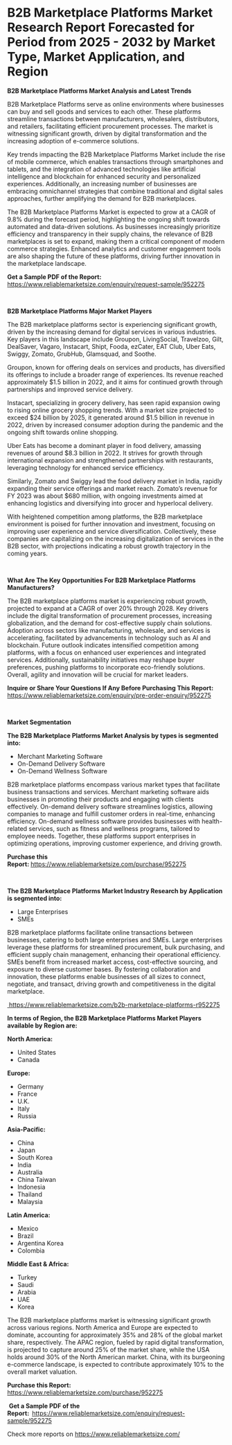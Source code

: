 <p><h1>B2B Marketplace Platforms Market Research Report Forecasted for Period from 2025 -  2032 by Market Type, Market Application, and Region</h1></p><p><strong>B2B Marketplace Platforms Market Analysis and Latest Trends</strong></p>
<p><p>B2B Marketplace Platforms serve as online environments where businesses can buy and sell goods and services to each other. These platforms streamline transactions between manufacturers, wholesalers, distributors, and retailers, facilitating efficient procurement processes. The market is witnessing significant growth, driven by digital transformation and the increasing adoption of e-commerce solutions.</p><p>Key trends impacting the B2B Marketplace Platforms Market include the rise of mobile commerce, which enables transactions through smartphones and tablets, and the integration of advanced technologies like artificial intelligence and blockchain for enhanced security and personalized experiences. Additionally, an increasing number of businesses are embracing omnichannel strategies that combine traditional and digital sales approaches, further amplifying the demand for B2B marketplaces.</p><p>The B2B Marketplace Platforms Market is expected to grow at a CAGR of 9.8% during the forecast period, highlighting the ongoing shift towards automated and data-driven solutions. As businesses increasingly prioritize efficiency and transparency in their supply chains, the relevance of B2B marketplaces is set to expand, making them a critical component of modern commerce strategies. Enhanced analytics and customer engagement tools are also shaping the future of these platforms, driving further innovation in the marketplace landscape.</p></p>
<p><strong>Get a Sample PDF of the Report:&nbsp;</strong> <a href="https://www.reliablemarketsize.com/enquiry/request-sample/952275?utm_campaign=2799&utm_medium=2&utm_source=Github&utm_content=ia&utm_term=06032025&utm_id=b2b-marketplace-platforms">https://www.reliablemarketsize.com/enquiry/request-sample/952275</a></p>
<p>&nbsp;</p>
<p><strong>B2B Marketplace Platforms Major Market Players</strong></p>
<p><p>The B2B marketplace platforms sector is experiencing significant growth, driven by the increasing demand for digital services in various industries. Key players in this landscape include Groupon, LivingSocial, Travelzoo, Gilt, DealSaver, Vagaro, Instacart, Shipt, Fooda, ezCater, EAT Club, Uber Eats, Swiggy, Zomato, GrubHub, Glamsquad, and Soothe.</p><p>Groupon, known for offering deals on services and products, has diversified its offerings to include a broader range of experiences. Its revenue reached approximately $1.5 billion in 2022, and it aims for continued growth through partnerships and improved service delivery.</p><p>Instacart, specializing in grocery delivery, has seen rapid expansion owing to rising online grocery shopping trends. With a market size projected to exceed $24 billion by 2025, it generated around $1.5 billion in revenue in 2022, driven by increased consumer adoption during the pandemic and the ongoing shift towards online shopping.</p><p>Uber Eats has become a dominant player in food delivery, amassing revenues of around $8.3 billion in 2022. It strives for growth through international expansion and strengthened partnerships with restaurants, leveraging technology for enhanced service efficiency.</p><p>Similarly, Zomato and Swiggy lead the food delivery market in India, rapidly expanding their service offerings and market reach. Zomato’s revenue for FY 2023 was about $680 million, with ongoing investments aimed at enhancing logistics and diversifying into grocer and hyperlocal delivery.</p><p>With heightened competition among platforms, the B2B marketplace environment is poised for further innovation and investment, focusing on improving user experience and service diversification. Collectively, these companies are capitalizing on the increasing digitalization of services in the B2B sector, with projections indicating a robust growth trajectory in the coming years.</p></p>
<p>&nbsp;</p>
<p><strong>What Are The Key Opportunities For B2B Marketplace Platforms Manufacturers?</strong></p>
<p><p>The B2B marketplace platforms market is experiencing robust growth, projected to expand at a CAGR of over 20% through 2028. Key drivers include the digital transformation of procurement processes, increasing globalization, and the demand for cost-effective supply chain solutions. Adoption across sectors like manufacturing, wholesale, and services is accelerating, facilitated by advancements in technology such as AI and blockchain. Future outlook indicates intensified competition among platforms, with a focus on enhanced user experiences and integrated services. Additionally, sustainability initiatives may reshape buyer preferences, pushing platforms to incorporate eco-friendly solutions. Overall, agility and innovation will be crucial for market leaders.</p></p>
<p><strong>Inquire or Share Your Questions If Any Before Purchasing This Report:</strong> <a href="https://www.reliablemarketsize.com/enquiry/pre-order-enquiry/952275?utm_campaign=2799&utm_medium=2&utm_source=Github&utm_content=ia&utm_term=06032025&utm_id=b2b-marketplace-platforms">https://www.reliablemarketsize.com/enquiry/pre-order-enquiry/952275</a></p>
<p>&nbsp;</p>
<p><strong>Market Segmentation</strong></p>
<p><strong>The B2B Marketplace Platforms Market Analysis by types is segmented into:</strong></p>
<p><ul><li>Merchant Marketing Software</li><li>On-Demand Delivery Software</li><li>On-Demand Wellness Software</li></ul></p>
<p><p>B2B marketplace platforms encompass various market types that facilitate business transactions and services. Merchant marketing software aids businesses in promoting their products and engaging with clients effectively. On-demand delivery software streamlines logistics, allowing companies to manage and fulfill customer orders in real-time, enhancing efficiency. On-demand wellness software provides businesses with health-related services, such as fitness and wellness programs, tailored to employee needs. Together, these platforms support enterprises in optimizing operations, improving customer experience, and driving growth.</p></p>
<p><strong>Purchase this Report:&nbsp;</strong><a href="https://www.reliablemarketsize.com/purchase/952275?utm_campaign=2799&utm_medium=2&utm_source=Github&utm_content=ia&utm_term=06032025&utm_id=b2b-marketplace-platforms">https://www.reliablemarketsize.com/purchase/952275</a></p>
<p>&nbsp;</p>
<p><strong>The B2B Marketplace Platforms Market Industry Research by Application is segmented into:</strong></p>
<p><ul><li>Large Enterprises</li><li>SMEs</li></ul></p>
<p><p>B2B marketplace platforms facilitate online transactions between businesses, catering to both large enterprises and SMEs. Large enterprises leverage these platforms for streamlined procurement, bulk purchasing, and efficient supply chain management, enhancing their operational efficiency. SMEs benefit from increased market access, cost-effective sourcing, and exposure to diverse customer bases. By fostering collaboration and innovation, these platforms enable businesses of all sizes to connect, negotiate, and transact, driving growth and competitiveness in the digital marketplace.</p></p>
<p><a href="https://www.reliablemarketsize.com/b2b-marketplace-platforms-r952275?utm_campaign=2799&utm_medium=2&utm_source=Github&utm_content=ia&utm_term=06032025&utm_id=b2b-marketplace-platforms">&nbsp;https://www.reliablemarketsize.com/b2b-marketplace-platforms-r952275</a></p>
<p><strong>In terms of Region, the B2B Marketplace Platforms Market Players available by Region are:</strong></p>
<p>
    <p> <strong> North America: </strong>
        <ul>
            <li>United States</li>
            <li>Canada</li>
        </ul>
        </p> 
    <p> <strong> Europe: </strong>
        <ul>
            <li>Germany</li>
            <li>France</li>
            <li>U.K.</li>
            <li>Italy</li>
            <li>Russia</li>
        </ul>
        </p> 
    <p> <strong> Asia-Pacific: </strong>
        <ul>
            <li>China</li>
            <li>Japan</li>
            <li>South Korea</li>
            <li>India</li>
            <li>Australia</li>
            <li>China Taiwan</li>
            <li>Indonesia</li>
            <li>Thailand</li>
            <li>Malaysia</li>
        </ul>
        </p> 
    <p> <strong> Latin America: </strong>
        <ul>
            <li>Mexico</li>
            <li>Brazil</li>
            <li>Argentina Korea</li>
            <li>Colombia</li>
        </ul>
        </p> 
    <p> <strong> Middle East & Africa: </strong>
        <ul>
            <li>Turkey</li>
            <li>Saudi</li>
            <li>Arabia</li>
            <li>UAE</li>
            <li>Korea</li>
        </ul>
    </p>
    </p>
<p><p>The B2B marketplace platforms market is witnessing significant growth across various regions. North America and Europe are expected to dominate, accounting for approximately 35% and 28% of the global market share, respectively. The APAC region, fueled by rapid digital transformation, is projected to capture around 25% of the market share, while the USA holds around 30% of the North American market. China, with its burgeoning e-commerce landscape, is expected to contribute approximately 10% to the overall market valuation.</p></p>
<p><strong>Purchase this Report: </strong><a href="https://www.reliablemarketsize.com/purchase/952275?utm_campaign=2799&utm_medium=2&utm_source=Github&utm_content=ia&utm_term=06032025&utm_id=b2b-marketplace-platforms">https://www.reliablemarketsize.com/purchase/952275</a></p>
<p>&nbsp;<strong>Get a Sample PDF of the Report:&nbsp;&nbsp;</strong><a href="https://www.reliablemarketsize.com/enquiry/request-sample/952275?utm_campaign=2799&utm_medium=2&utm_source=Github&utm_content=ia&utm_term=06032025&utm_id=b2b-marketplace-platforms">https://www.reliablemarketsize.com/enquiry/request-sample/952275</a></p>
<p><strong></strong></p>
<p>Check more reports on <a href="https://www.reliablemarketsize.com/?utm_campaign=2799&utm_medium=2&utm_source=Github&utm_content=ia&utm_term=06032025&utm_id=b2b-marketplace-platforms">https://www.reliablemarketsize.com/</a></p>